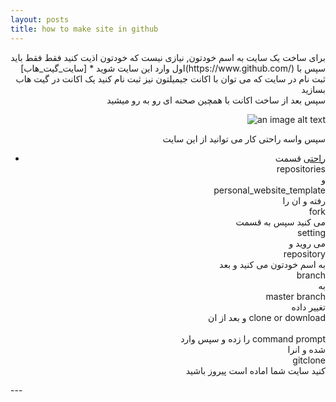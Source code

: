 ```yaml
---
layout: posts
title: how to make site in github
---
```

<div style="text-align: right">
برای ساخت یک سایت به اسم خودتون, نیازی نیست که خودتون اذیت کنید فقط فقط باید اول وارد این سایت شوید
* [سایت_گیت_هاب](https://www.github.com/)
سپس با ثبت نام  در سایت که می توان با اکانت جیمیلتون نیز ثبت نام کنید
یک اکانت در گیت هاب بسازید
<br>سپس بعد از ساخت اکانت با همچین صحنه ای رو به رو میشید



![an image alt text]({{amirsmvt.github.io}}/assets/images/7.jpg "help")


سپس واسه راحتی کار می توانید از این سایت 
* [راحتی](https://www.github.com/sauleh/)
قسمت<br>
repositories<br>
و <br>
personal_website_template<br>
رفته و ان را <br>
fork <br>
می کنید
سپس به قسمت <br>
setting <br>
می روید و <br>
repository<br>
به اسم خودتون می کنید و بعد <br>
branch<br>
به<br>
master branch<br>
تغییر داده 
<br>و بعد از ان
clone or download <br>
<br>را زده و سپس وارد
command prompt<br>
شده و انرا <br>
gitclone <br>
کنید
سایت شما اماده است
پیروز باشید
 

</div>
---

